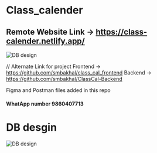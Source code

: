# Class_calender

## Remote Website Link -> https://class-calender.netlify.app/ 
![DB design](https://github.com/smbakhal/Class_calender/blob/main/ClassClaHome.jpg)




// Alternate Link for project 
Frontend -> https://github.com/smbakhal/class_cal_frontend
Backend ->  https://github.com/smbakhal/ClassCal-Backend

Figma and Postman files added in this repo


#### WhatApp number 9860407713



# DB desgin

![DB design](https://github.com/smbakhal/Class_calender/blob/main/Database%20ER%20diagram%20(crow's%20foot).png)

